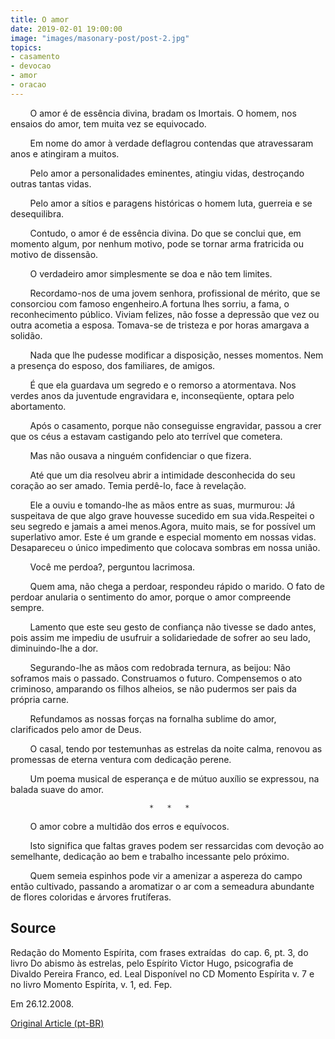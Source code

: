 ```yaml
---
title: O amor
date: 2019-02-01 19:00:00
image: "images/masonary-post/post-2.jpg"
topics: 
- casamento
- devocao
- amor
- oracao
---
```


        O amor é de essência divina, bradam os Imortais. O homem, nos ensaios
do amor, tem muita vez se equivocado.

        Em nome do amor à verdade deflagrou contendas que atravessaram anos e
atingiram a muitos.

        Pelo amor a personalidades eminentes, atingiu vidas, destroçando outras
tantas vidas.

        Pelo amor a sítios e paragens históricas o homem luta, guerreia e se
desequilibra.

        Contudo, o amor é de essência divina. Do que se conclui que, em momento
algum, por nenhum motivo, pode se tornar arma fratricida ou motivo de
dissensão.

        O verdadeiro amor simplesmente se doa e não tem limites.

        Recordamo-nos de uma jovem senhora, profissional de mérito, que se
consorciou com famoso engenheiro.A fortuna lhes sorriu, a fama, o
reconhecimento público. Viviam felizes, não fosse a depressão que vez ou outra
acometia a esposa. Tomava-se de tristeza e por horas amargava a solidão.

        Nada que lhe pudesse modificar a disposição, nesses momentos. Nem a
presença do esposo, dos familiares, de amigos.

        É que ela guardava um segredo e o remorso a atormentava. Nos verdes
anos da juventude engravidara e, inconseqüente, optara pelo abortamento.

        Após o casamento, porque não conseguisse engravidar, passou a crer que
os céus a estavam castigando pelo ato terrível que cometera.

        Mas não ousava a ninguém confidenciar o que fizera.

        Até que um dia resolveu abrir a intimidade desconhecida do seu coração
ao ser amado. Temia perdê-lo, face à revelação.

        Ele a ouviu e tomando-lhe as mãos entre as suas, murmurou: Já
suspeitava de que algo grave houvesse sucedido em sua vida.Respeitei o seu
segredo e jamais a amei menos.Agora, muito mais, se for possível um superlativo
amor. Este é um grande e especial momento em nossas vidas. Desapareceu o único
impedimento que colocava sombras em nossa união.

        Você me perdoa?, perguntou lacrimosa.

        Quem ama, não chega a perdoar, respondeu rápido o marido. O fato de
perdoar anularia o sentimento do amor, porque o amor compreende sempre.

        Lamento que este seu gesto de confiança não tivesse se dado antes, pois
assim me impediu de usufruir a solidariedade de sofrer ao seu lado,
diminuindo-lhe a dor.

        Segurando-lhe as mãos com redobrada ternura, as beijou: Não soframos
mais o passado. Construamos o futuro. Compensemos o ato criminoso, amparando os
filhos alheios, se não pudermos ser pais da própria carne.

        Refundamos as nossas forças na fornalha sublime do amor, clarificados
pelo amor de Deus.

        O casal, tendo por testemunhas as estrelas da noite calma, renovou as
promessas de eterna ventura com dedicação perene.

        Um poema musical de esperança e de mútuo auxílio se expressou, na
balada suave do amor.

                                   *   *   *

        O amor cobre a multidão dos erros e equívocos.

        Isto significa que faltas graves podem ser ressarcidas com devoção ao
semelhante, dedicação ao bem e trabalho incessante pelo próximo.

        Quem semeia espinhos pode vir a amenizar a aspereza do campo então
cultivado, passando a aromatizar o ar com a semeadura abundante de flores
coloridas e árvores frutíferas.

## Source
Redação do Momento Espírita, com frases extraídas  do cap. 6, pt. 3,
do livro Do abismo às estrelas, pelo Espírito Victor Hugo,
psicografia de Divaldo Pereira Franco, ed. Leal
Disponível no CD Momento Espírita v.
7 e no livro Momento Espírita, v. 1, ed. Fep.

Em 26.12.2008.

[Original Article (pt-BR)](http://momento.com.br/pt/ler_texto.php?id=21)
